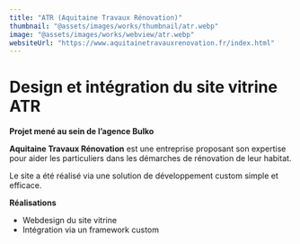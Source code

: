 ```yaml
---
title: "ATR (Aquitaine Travaux Rénovation)"
thumbnail: "@assets/images/works/thumbnail/atr.webp"
image: "@assets/images/works/webview/atr.webp"
websiteUrl: "https://www.aquitainetravauxrenovation.fr/index.html"
---
```


# Design et intégration du site vitrine ATR

**Projet mené au sein de l’agence Bulko**

**Aquitaine Travaux Rénovation** est une entreprise proposant son expertise pour aider les particuliers dans les démarches de rénovation de leur habitat.

Le site a été réalisé via une solution de développement custom simple et efficace.

**Réalisations**

- Webdesign du site vitrine
- Intégration via un framework custom
